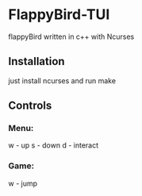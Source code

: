 # FlappyBird-TUI
flappyBird written in c++ with Ncurses
## Installation 
just install ncurses and run make
## Controls
### Menu:
w - up
s - down
d - interact
### Game:
w - jump
